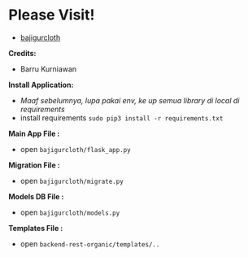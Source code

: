 # Please Visit!
* [bajigurcloth](http://bajigurcloth.pythonanywhere.com/)


**Credits:**
* Barru Kurniawan


**Install Application:**
* *Maaf sebelumnya, lupa pakai env, ke up semua library di local di requirements*
* install requirements `sudo pip3 install -r requirements.txt`


**Main App File     :**
* open `bajigurcloth/flask_app.py`


**Migration File    :**
* open `bajigurcloth/migrate.py`


**Models DB File    :**
* open `bajigurcloth/models.py`


**Templates File    :**
* open `backend-rest-organic/templates/..`